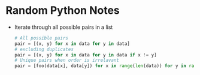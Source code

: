 # Random Python Notes

- Iterate through all possible pairs in a list

  ``` python
  # All possible pairs
  pair = [(x, y) for x in data for y in data] 
  # excluding duplicates
  pair = [(x, y) for x in data for y in data if x != y]
  # Unique pairs when order is irrelavant
  pair = [foo(data[x], data[y]) for x in range(len(data)) for y in range(x+1,len(data))]
  ```

  ​